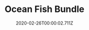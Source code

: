 ---
templateKey: blog-post
featuredpost: false
date: 2020-02-26T00:00:02.711Z
featuredimage: /img/Ocean_Fish_Bundle.png
title: Ocean Fish Bundle
description: Fish Tank
reward: Warp Totem Beach (5)
tags:
  - Sardine
  - Tuna
  - Red Snapper
  - Tilapia
  - bundles
---